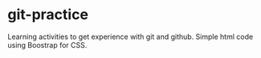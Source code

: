 # git-practice
Learning activities to get experience with git and github. Simple html code using Boostrap for CSS.
